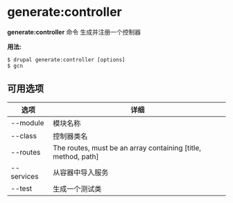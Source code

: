 # generate:controller
**generate:controller** 命令 生成并注册一个控制器

**用法:**
```
$ drupal generate:controller [options] 
$ gcn  
```

## 可用选项
选项 | 详细
-------|-------------
--module | 模块名称
--class | 控制器类名
--routes | The routes, must be an array containing [title, method, path]
--services | 从容器中导入服务
--test | 生成一个测试类
